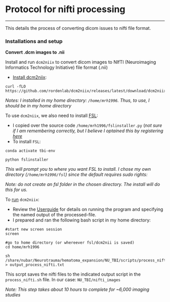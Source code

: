 # Protocol for nifti processing
---

This details the process of converting dicom issues to nifti file format.

### Installations and setup

**Convert .dcm images to .nii**
	
Install and run `dcm2niix` to convert dicom images to NIfTI (Neuroimaging Informatics Technology Initiative) file format (.nii)

* [Install dcm2niix](https://github.com/rordenlab/dcm2niix/blob/master/README.md#install):
	     
```linux
curl -fLO https://github.com/rordenlab/dcm2niix/releases/latest/download/dcm2niix_lnx.zip
```

*Notes: I installed in my home directory: `/home/mrh1996`. Thus, to use, I should be in my home directory*

To use `dcm2niix`, we also need to install [FSL](https://fsl.fmrib.ox.ac.uk/fsl/fslwiki/FslInstallation/Linux):

- I copied over the source code `/home/mrh1996/fslinstaller.py` (*not sure if I am remembering correctly, but I believe I optained this by registering [here](https://fsl.fmrib.ox.ac.uk/fsldownloads_registration)*
- To install `FSL`:

```linux
conda activate tbi-env

python fslinstaller
```

*This will prompt you to where you want FSL to install. I chose my own directory (`/home/mrh1996/fsl`) since the default requires sudo rights:*

*Note: do not create an fsl folder in the chosen directory. The install will do this for us.*

To [run](https://github.com/rordenlab/dcm2niix#running) `dcm2niix`:

- Review the [Userguide](https://www.nitrc.org/plugins/mwiki/index.php/dcm2nii:MainPage#General_Usage) for details on running the program and specifying the named output of the processed-file.
- I prepared and ran the following bash script in my home directory:

```linux
#start new screen session
screen 

#go to home directory (or whereever fsl/dcm2nii is saved)
cd home/mrh1996

sh /share/nubar/Neurotrauma/hematoma_expansion/NU_TBI/scripts/process_nifti.sh > output_process_nifti.txt
```

This scrpt saves the nifti files to the indicated output script in the `process_nifti.sh` file. In our case: `NU_TBI/nifti_images`

*Note: This step takes about 10 hours to complete for ~6,000 imaging studies*

